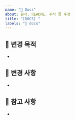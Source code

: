 ```yaml
---
name: "📝 Docs"
about: 문서, README, 주석 등 수정
title: "[DOCS] "
labels: "📝 docs"
---
```


## 📝 변경 목적

<!-- 문서/README/주석 수정 이유를 간단히 설명해주세요. -->

-

## 📝 변경 사항

<!-- 수정/추가한 문서 항목, 주석 또는 코드 설명 변경 내용 -->

-

## 📝 참고 사항

<!-- 참고할 만한 자료나 사항(ex. 기한 등)이 있다면 첨부해 주세요 -->

-
